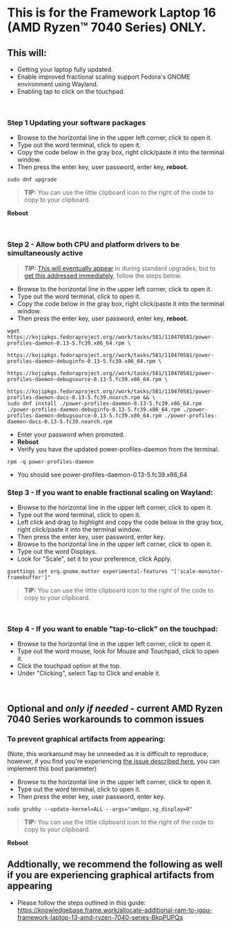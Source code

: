 # This is for the Framework Laptop 16 (AMD Ryzen™ 7040 Series) ONLY.

## This will:

- Getting  your laptop fully updated.
- Enable improved fractional scaling support Fedora's GNOME environment using Wayland.
- Enabling tap to click on the touchpad.

&nbsp;
&nbsp;
&nbsp;

### Step 1 Updating your software packages

- Browse to the horizontal line in the upper left corner, click to open it.
- Type out the word terminal, click to open it.
- Copy the code below in the gray box, right click/paste it into the terminal window.
- Then press the enter key, user password, enter key, **reboot.**


```
sudo dnf upgrade
```
> **TIP:** You can use the little clipboard icon to the right of the code to copy to your clipboard.


**Reboot**

&nbsp;
&nbsp;
&nbsp;

### Step 2 - Allow both CPU and platform drivers to be simultaneously active

> ***TIP:*** [This will eventually appear](https://koji.fedoraproject.org/koji/taskinfo?taskID=110470581) in during standard upgrades, but to [get this addressed immediately](https://gitlab.freedesktop.org/upower/power-profiles-daemon/-/merge_requests/127), follow the steps below.

- Browse to the horizontal line in the upper left corner, click to open it.
- Type out the word terminal, click to open it.
- Copy the code below in the gray box, right click/paste it into the terminal window.
- Then press the enter key, user password, enter key, **reboot.**

```
wget https://kojipkgs.fedoraproject.org//work/tasks/581/110470581/power-profiles-daemon-0.13-5.fc39.x86_64.rpm \
     https://kojipkgs.fedoraproject.org//work/tasks/581/110470581/power-profiles-daemon-debuginfo-0.13-5.fc39.x86_64.rpm \
     https://kojipkgs.fedoraproject.org//work/tasks/581/110470581/power-profiles-daemon-debugsource-0.13-5.fc39.x86_64.rpm \
     https://kojipkgs.fedoraproject.org//work/tasks/581/110470581/power-profiles-daemon-docs-0.13-5.fc39.noarch.rpm && \
sudo dnf install ./power-profiles-daemon-0.13-5.fc39.x86_64.rpm ./power-profiles-daemon-debuginfo-0.13-5.fc39.x86_64.rpm ./power-profiles-daemon-debugsource-0.13-5.fc39.x86_64.rpm ./power-profiles-daemon-docs-0.13-5.fc39.noarch.rpm
```

- Enter your password when promoted.
- **Reboot**
- Verify you have the updated power-profiles-daemon from the terminal.

```
rpm -q power-profiles-daemon
```

- You should see power-profiles-daemon-0.13-5.fc39.x86_64


### Step 3 - If you want to enable fractional scaling on Wayland:

- Browse to the horizontal line in the upper left corner, click to open it.
- Type out the word terminal, click to open it.
- Left click and drag to highlight and copy the code below in the gray box, right click/paste it into the terminal window.
- Then press the enter key, user password, enter key.
- Browse to the horizontal line in the upper left corner, click to open it.
- Type out the word Displays.
- Look for "Scale", set it to your preference, click Apply.


```
gsettings set org.gnome.mutter experimental-features "['scale-monitor-framebuffer']"
```
> **TIP:** You can use the little clipboard icon to the right of the code to copy to your clipboard.

&nbsp;
&nbsp;
&nbsp;
### Step 4 -  If you want to enable "tap-to-click" on the touchpad:

- Browse to the horizontal line in the upper left corner, click to open it.
- Type out the word mouse, look for Mouse and Touchpad, click to open it.
- Click the touchpad option at the top.
- Under "Clicking", select Tap to Click and enable it.
  
&nbsp;
&nbsp;
&nbsp;
## Optional and *only if needed* - current AMD Ryzen 7040 Series workarounds to common issues

### To prevent graphical artifacts from appearing:
(Note, this workaround may be unneeded as it is difficult to reproduce, however, if you find you're experiencing [the issue described here](https://bugzilla.redhat.com/show_bug.cgi?id=2247154#c3), you can implement this boot parameter)


- Browse to the horizontal line in the upper left corner, click to open it.
- Type out the word terminal, click to open it.
- Then press the enter key, user password, enter key.

```
sudo grubby --update-kernel=ALL --args="amdgpu.sg_display=0"
```
> **TIP:** You can use the little clipboard icon to the right of the code to copy to your clipboard.


**Reboot**

## Addtionally, we recommend the following as well if you are experiencing graphical artifacts from appearing

- Please follow the steps outlined in this guide:
  https://knowledgebase.frame.work/allocate-additional-ram-to-igpu-framework-laptop-13-amd-ryzen-7040-series-BkpPUPQa

&nbsp;
&nbsp;
&nbsp;
